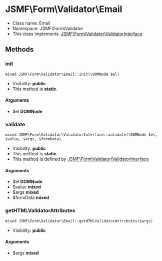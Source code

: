 JSMF\Form\Validator\Email
===============






* Class name: Email
* Namespace: JSMF\Form\Validator
* This class implements: [JSMF\Form\Validator\ValidatorInterface](JSMF-Form-Validator-ValidatorInterface.md)






Methods
-------


### init

    mixed JSMF\Form\Validator\Email::init(\DOMNode $el)





* Visibility: **public**
* This method is **static**.


#### Arguments
* $el **DOMNode**



### validate

    mixed JSMF\Form\Validator\ValidatorInterface::validate(\DOMNode $el, $value, $args, $formData)





* Visibility: **public**
* This method is **static**.
* This method is defined by [JSMF\Form\Validator\ValidatorInterface](JSMF-Form-Validator-ValidatorInterface.md)


#### Arguments
* $el **DOMNode**
* $value **mixed**
* $args **mixed**
* $formData **mixed**



### getHTMLValidatorAttributes

    mixed JSMF\Form\Validator\Email::getHTMLValidatorAttributes($args)





* Visibility: **public**


#### Arguments
* $args **mixed**


